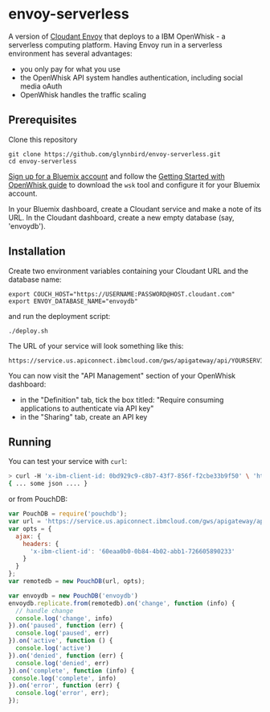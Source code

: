 # envoy-serverless

A version of [Cloudant Envoy](https://github.com/cloudant-labs/envoy) that deploys to a IBM OpenWhisk - a serverless computing platform. Having Envoy run in a serverless environment has several advantages:

- you only pay for what you use
- the OpenWhisk API system handles authentication, including social media oAuth
- OpenWhisk handles the traffic scaling 

## Prerequisites

Clone this repository

    git clone https://github.com/glynnbird/envoy-serverless.git
    cd envoy-serverless

[Sign up for a Bluemix account](https://bluemix.net) and follow the [Getting Started with OpenWhisk guide](https://console.ng.bluemix.net/openwhisk/getting-started) to download the `wsk` tool and configure it for your Bluemix account.

In your Bluemix dashboard, create a Cloudant service and make a note of its URL. In the Cloudant dashboard, create a new empty database (say, 'envoydb').

## Installation

Create two environment variables containing your Cloudant URL and the database name:

    export COUCH_HOST="https://USERNAME:PASSWORD@HOST.cloudant.com"
    export ENVOY_DATABASE_NAME="envoydb"

and run the deployment script:

    ./deploy.sh

The URL of your service will look something like this:

    https://service.us.apiconnect.ibmcloud.com/gws/apigateway/api/YOURSERVICEID/envoy/envoydb

You can now visit the "API Management" section of your OpenWhisk dashboard:

- in the "Definition" tab, tick the box titled: "Require consuming applications to authenticate via API key"
- in the "Sharing" tab, create an API key

## Running    

You can test your service with `curl`:

```sh
> curl -H 'x-ibm-client-id: 0bd929c9-c8b7-43f7-856f-f2cbe33b9f50' \ 'https://service.us.apiconnect.ibmcloud.com/gws/apigateway/api/YOURSERVICEID/envoy/envoydb'
{ ... some json .... }
```

or from PouchDB:

```js
var PouchDB = require('pouchdb');
var url = 'https://service.us.apiconnect.ibmcloud.com/gws/apigateway/api/YOURSERVICEID/envoy/envoydb';
var opts = {
  ajax: { 
    headers: { 
      'x-ibm-client-id': '60eaa0b0-0b84-4b02-abb1-726605890233'
    }
  }
};
var remotedb = new PouchDB(url, opts);

var envoydb = new PouchDB('envoydb')
envoydb.replicate.from(remotedb).on('change', function (info) {
  // handle change
  console.log('change', info)
}).on('paused', function (err) {
  console.log('paused', err)
}).on('active', function () {
  console.log('active')
}).on('denied', function (err) {
  console.log('denied', err)
}).on('complete', function (info) {
 console.log('complete', info)
}).on('error', function (err) {
  console.log('error', err);
});
```




